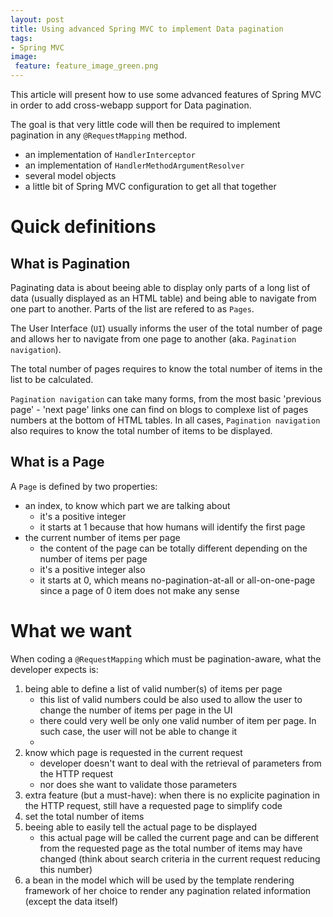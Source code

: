 ```yaml
---
layout: post
title: Using advanced Spring MVC to implement Data pagination
tags:
- Spring MVC
image:
 feature: feature_image_green.png
---
```


This article will present how to use some advanced features of Spring MVC in order to add cross-webapp support for Data pagination.

The goal is that very little code will then be required to implement pagination in any `@RequestMapping` method.



* an implementation of `HandlerInterceptor`
* an implementation of `HandlerMethodArgumentResolver`
* several model objects
* a little bit of Spring MVC configuration to get all that together


# Quick definitions

## What is Pagination

Paginating data is about beeing able to display only parts of a long list of data (usually displayed as an HTML table) and being able
to navigate from one part to another. Parts of the list are refered to as `Pages`.

The User Interface (`UI`) usually informs the user of the total number of page and allows her to navigate from one page to another
(aka. `Pagination navigation`).

The total number of pages requires to know the total number of items in the list to be calculated.

`Pagination navigation` can take many forms, from the most basic 'previous page' - 'next page' links one can find on blogs to complexe
list of pages numbers at the bottom of HTML tables.
In all cases, `Pagination navigation` also requires to know the total number of items to be displayed.

## What is a Page

A `Page` is defined by two properties:

* an index, to know which part we are talking about
    - it's a positive integer
    - it starts at 1 because that how humans will identify the first page
* the current number of items per page
    - the content of the page can be totally different depending on the number of items per page
    - it's a positive integer also
    - it starts at 0, which means no-pagination-at-all or all-on-one-page since a page of 0 item does not make any sense

# What we want

When coding a `@RequestMapping` which must be pagination-aware, what the developer expects is:

1. being able to define a list of valid number(s) of items per page
    - this list of valid numbers could be also used to allow the user to change the number of items per page in the UI
    - there could very well be only one valid number of item per page. In such case, the user will not be able to change it
    - 
2. know which page is requested in the current request
    - developer doesn't want to deal with the retrieval of parameters from the HTTP request
    - nor does she want to validate those parameters
3. extra feature (but a must-have): when there is no explicite pagination in the HTTP request, still have a requested page to simplify code
4. set the total number of items
5. beeing able to easily tell the actual page to be displayed
    - this actual page will be called the current page and can be different from the requested page as the total number of items may have changed 
    (think about search criteria in the current request reducing this number)
6. a bean in the model which will be used by the template rendering framework of her choice to render any pagination related information
(except the data itself)
